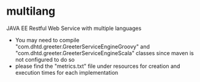 # multilang
JAVA EE Restful Web Service with multiple languages

- You may need to compile "com.dhtd.greeter.GreeterServiceEngineGroovy" and "com.dhtd.greeter.GreeterServiceEngineScala" classes since maven is not configured to do so
- please find the "metrics.txt" file under resources for creation and execution times for each implementation

